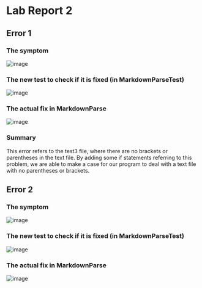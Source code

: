 # Lab Report 2 <br />
## Error 1
### The symptom<br/>
![image](https://user-images.githubusercontent.com/56976660/151304330-154e4cd4-1633-4edd-a36b-ee26227064e8.png)<br />
### The new test to check if it is fixed (in MarkdownParseTest)<br />
![image](https://user-images.githubusercontent.com/56976660/151301934-87594d00-d856-4922-8f6d-806b028e5cc4.png)
### The actual fix in MarkdownParse
![image](https://user-images.githubusercontent.com/56976660/151405280-4f319624-8e0e-4cbf-9fc9-c7e41df256ca.png)
### Summary
This error refers to the test3 file, where there are no brackets or parentheses in the text file. By adding some if statements referring to this problem, we are able to make a case for our program to deal with a text file with no parentheses or brackets.
## Error 2
### The symptom <br />
![image](https://user-images.githubusercontent.com/56976660/151303058-a341262e-8db1-4835-964c-607008aaf6b7.png)<br />
### The new test to check if it is fixed (in MarkdownParseTest)
![image](https://user-images.githubusercontent.com/56976660/151294276-407fd88e-35e4-49b5-b6f0-c86acff83b04.png)<br />
### The actual fix in MarkdownParse
![image](https://user-images.githubusercontent.com/56976660/151303995-bcee9d3d-39ee-4d4d-945c-90af8faaa35f.png)<br />



